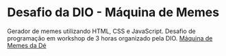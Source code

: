 # Desafio da DIO - Máquina de Memes
Gerador de memes utilizando HTML, CSS e JavaScript. 
Desafio de programação em workshop de 3 horas organizado pela DIO.
[Máquina de Memes da Dé](https://debvidmon.github.io/DIO-Maquina_memes/)